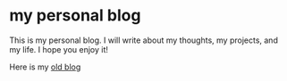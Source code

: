 # my personal blog

This is my personal blog. I will write about my thoughts, my projects, and my life. I hope you enjoy it!

Here is my [old blog](https://github.com/charlesMYoung/density-debris)
